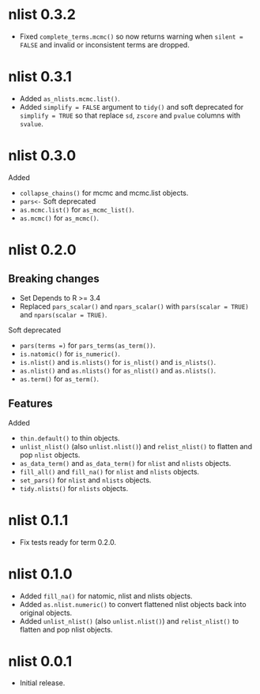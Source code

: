 <!-- NEWS.md is maintained by https://cynkra.github.io/fledge, do not edit -->

# nlist 0.3.2

- Fixed `complete_terms.mcmc()` so now returns warning when `silent = FALSE` and invalid or inconsistent terms are dropped.

# nlist 0.3.1

- Added `as_nlists.mcmc.list()`.
- Added `simplify = FALSE` argument to `tidy()` and soft deprecated for `simplify = TRUE` so that replace `sd`, `zscore` and `pvalue` columns with `svalue`.

# nlist 0.3.0

Added 
  - `collapse_chains()` for mcmc and mcmc.list objects.
  - `pars<-`
Soft deprecated
  - `as.mcmc.list()` for `as_mcmc_list()`.
  - `as.mcmc()` for `as_mcmc()`.

# nlist 0.2.0

## Breaking changes

- Set Depends to R >= 3.4
- Replaced `pars_scalar()` and `npars_scalar()` with `pars(scalar = TRUE)` and `npars(scalar = TRUE)`.

Soft deprecated 

  - `pars(terms =)` for `pars_terms(as_term())`.
  - `is.natomic()` for `is_numeric()`.
  - `is.nlist()` and `is.nlists()` for `is_nlist()` and `is_nlists()`.
  - `as.nlist()` and `as.nlists()` for `as_nlist()` and `as.nlists()`.
  - `as.term()` for `as_term()`.

## Features

Added 

  - `thin.default()` to thin objects.
  - `unlist_nlist()` (also `unlist.nlist()`) and `relist_nlist()` to flatten and pop `nlist` objects.
  - `as_data_term()` and `as_data_term()` for `nlist` and `nlists` objects.
  - `fill_all()` and `fill_na()` for `nlist` and `nlists` objects.
  - `set_pars()` for `nlist` and `nlists` objects.
  - `tidy.nlists()` for `nlists` objects.

# nlist 0.1.1

- Fix tests ready for term 0.2.0.

# nlist 0.1.0

- Added `fill_na()` for natomic, nlist and nlists objects.
- Added `as.nlist.numeric()` to convert flattened nlist objects back into original objects.
- Added `unlist_nlist()` (also `unlist.nlist()`) and `relist_nlist()` to flatten and pop nlist objects.

# nlist 0.0.1

- Initial release.
